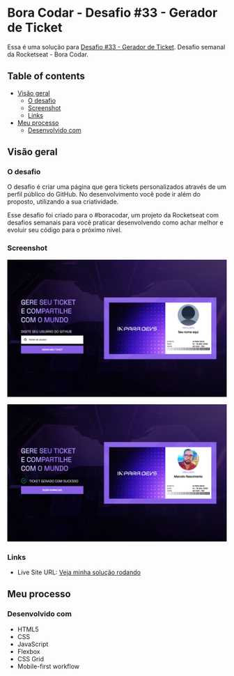 # Bora Codar - Desafio #33 - Gerador de Ticket

Essa é uma solução para [Desafio #33 - Gerador de Ticket](https://www.rocketseat.com.br/boracodar). Desafio semanal da Rocketseat - Bora Codar. 

## Table of contents

- [Visão geral](#visão-geral)
  - [O desafio](#o-desafio)
  - [Screenshot](#screenshot)
  - [Links](#links)
- [Meu processo](#meu-processo)
  - [Desenvolvido com](#desenvolvido-com)

## Visão geral

### O desafio

O desafio é criar uma página que gera tickets personalizados através de um perfil público do GitHub. No desenvolvimento você pode ir além do proposto, utilizando a sua criatividade.

Esse desafio foi criado para o #boracodar, um projeto da Rocketseat com desafios semanais para você praticar desenvolvendo como achar melhor e evoluir seu código para o próximo nível.

### Screenshot

![](screenshot/desktop.png)

![](screenshot/ticket.png)

### Links

- Live Site URL: [Veja minha solução rodando](https://results-summary-component-main-henna-chi.vercel.app/)

## Meu processo

### Desenvolvido com

- HTML5
- CSS
- JavaScript
- Flexbox
- CSS Grid
- Mobile-first workflow
